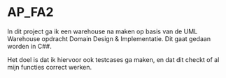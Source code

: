 # AP_FA2
In dit project ga ik een warehouse na maken op basis van de UML Warehouse opdracht Domain Design & Implementatie.
Dit gaat gedaan worden in C##. 

Het doel is dat ik hiervoor ook testcases ga maken, en dat dit checkt of al mijn functies correct werken.




